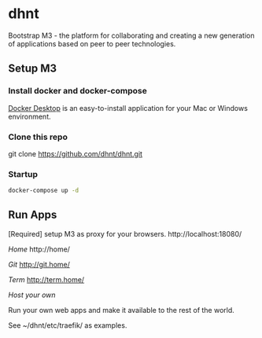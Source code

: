 # dhnt
Bootstrap M3 - the platform for collaborating and creating a new generation of applications based on peer to peer technologies.

## Setup M3 

### Install docker and docker-compose

[Docker Desktop](https://www.docker.com/products/docker-desktop
) is an easy-to-install application for your Mac or Windows environment.



### Clone this repo

git clone https://github.com/dhnt/dhnt.git

### Startup

```bash
docker-compose up -d
```

<!-- 
Download [setup](setup/setup) and install M3:

*Mac OS*
```
setup
```

Enter your password when prompted.

*Unix*

```
coming soon ...
```

*Windows*

```
coming soon ...
```


You can also build and run from [source](http://github.com/dhnt/m3) -->

## Run Apps

[Required] setup M3 as proxy for your browsers. http://localhost:18080/

<!-- 
[Optional] run systray for easy access to applications.
~/dhnt/go/bin/systray & -->

_Home_  http://home/

<!-- currently the default app only shows if M3 is healthy; you may configure it to point to any web application you host on your local host, docker, or kubernetes or remote instances if you wish. -->


_Git_ http://git.home/

<!-- Login with
```
username: master
password: password
```
change the default password after your first login. -->

_Term_ http://term.home/

<!-- A web based terminal. Login with a valid user/password on your local machine. -->

_Host your own_

Run your own web apps and make it available to the rest of the world.

See ~/dhnt/etc/traefik/ as examples.